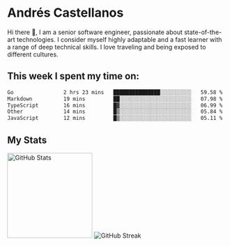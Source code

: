# Andrés Castellanos

Hi there 👋, I am a senior software engineer, passionate about state-of-the-art technologies. I consider myself highly adaptable and a fast learner with a range of deep technical skills. I love traveling and being exposed to different cultures.

## This week I spent my time on:

<!--START_SECTION:waka-->

```txt
Go                2 hrs 23 mins   ███████████████░░░░░░░░░░   59.58 %
Markdown          19 mins         ██░░░░░░░░░░░░░░░░░░░░░░░   07.98 %
TypeScript        16 mins         █▓░░░░░░░░░░░░░░░░░░░░░░░   06.99 %
Other             14 mins         █▒░░░░░░░░░░░░░░░░░░░░░░░   05.84 %
JavaScript        12 mins         █▒░░░░░░░░░░░░░░░░░░░░░░░   05.11 %
```

<!--END_SECTION:waka-->

## My Stats

<img height="195" src="https://github-readme-stats.vercel.app/api?username=andrescv&show_icons=true&theme=onedark&hide_border=true&card_width=495" alt="GitHub Stats" />

<img src="https://streak-stats.demolab.com?user=andrescv&theme=one-dark-pro&hide_border=true" alt="GitHub Streak" />
